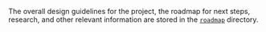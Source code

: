 The overall design guidelines for the project, the roadmap for next steps, research, and other relevant information are stored in the [`roadmap`](https://github.com/MathJSLab/.github/tree/main/roadmap) directory.
